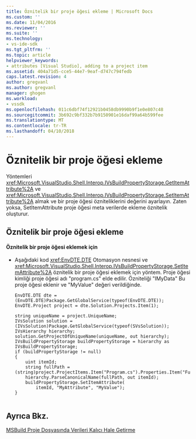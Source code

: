 ```yaml
---
title: Öznitelik bir proje öğesi ekleme | Microsoft Docs
ms.custom: ''
ms.date: 11/04/2016
ms.reviewer: ''
ms.suite: ''
ms.technology:
- vs-ide-sdk
ms.tgt_pltfrm: ''
ms.topic: article
helpviewer_keywords:
- attributes [Visual Studio], adding to a project item
ms.assetid: 404a71d5-cce5-44e7-9eaf-d747c794fedb
caps.latest.revision: 4
author: gregvanl
ms.author: gregvanl
manager: ghogen
ms.workload:
- vssdk
ms.openlocfilehash: 011c6dbf74f12921b0458db9990b9f1e0e807c48
ms.sourcegitcommit: 3b692c9bf332b7b9150901e16daf99a64b599fee
ms.translationtype: MT
ms.contentlocale: tr-TR
ms.lasthandoff: 04/10/2018
---
```

# <a name="adding-an-attribute-to-a-project-item"></a>Öznitelik bir proje öğesi ekleme
Yöntemleri <xref:Microsoft.VisualStudio.Shell.Interop.IVsBuildPropertyStorage.GetItemAttribute%2A> ve <xref:Microsoft.VisualStudio.Shell.Interop.IVsBuildPropertyStorage.SetItemAttribute%2A> almak ve bir proje öğesi özniteliklerini değerini ayarlayın. Zaten yoksa, SetItemAttribute proje öğesi meta verilerde ekleme öznitelik oluşturur.  
  
## <a name="adding-an-attribute-to-a-project-item"></a>Öznitelik bir proje öğesi ekleme  
  
#### <a name="to-add-an-attribute-to-a-project-item"></a>Öznitelik bir proje öğesi eklemek için  
  
-   Aşağıdaki kod <xref:EnvDTE.DTE> Otomasyon nesnesi ve <xref:Microsoft.VisualStudio.Shell.Interop.IVsBuildPropertyStorage.SetItemAttribute%2A> öznitelik bir proje öğesi eklemek için yöntem. Proje öğesi kimliği proje öğesi adı "program.cs" elde edilir. Özniteliği "IMyData" Bu proje öğesi eklenir ve "MyValue" değeri verildiğinde.  
  
    ```  
    EnvDTE.DTE dte = (EnvDTE.DTE)Package.GetGlobalService(typeof(EnvDTE.DTE));  
    EnvDTE.Project project = dte.Solution.Projects.Item(1);  
  
    string uniqueName = project.UniqueName;  
    IVsSolution solution =     (IVsSolution)Package.GetGlobalService(typeof(SVsSolution));  
    IVsHierarchy hierarchy;  
    solution.GetProjectOfUniqueName(uniqueName, out hierarchy);  
    IVsBuildPropertyStorage buildPropertyStorage = hierarchy as IVsBuildPropertyStorage;  
    if (buildPropertyStorage != null)  
    {  
        uint itemId;  
        string fullPath =         (string)project.ProjectItems.Item("Program.cs").Properties.Item("FullPath").Value;  
        hierarchy.ParseCanonicalName(fullPath, out itemId);  
        buildPropertyStorage.SetItemAttribute(  
            itemId, "MyAttribute", "MyValue");  
    }  
  
    ```  
  
## <a name="see-also"></a>Ayrıca Bkz.  
 [MSBuild Proje Dosyasında Verileri Kalıcı Hale Getirme](../extensibility/internals/persisting-data-in-the-msbuild-project-file.md)